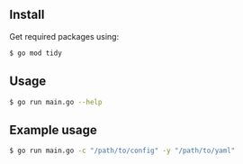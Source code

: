 ## Install
Get required packages using:
``` bash
$ go mod tidy
```

## Usage
``` bash
$ go run main.go --help
```

## Example usage
``` bash
$ go run main.go -c "/path/to/config" -y "/path/to/yaml"
```